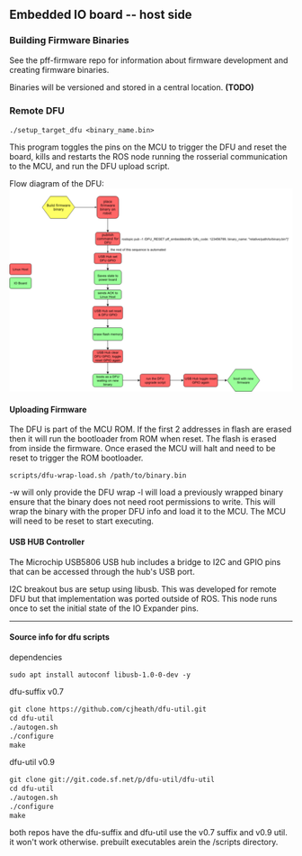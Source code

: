 ## Embedded IO board -- host side


### Building Firmware Binaries
See the pff-firmware repo for information about firmware development and creating firmware binaries.

Binaries will be versioned and stored in a central location. **(TODO)**

### Remote DFU

```
./setup_target_dfu <binary_name.bin>
```
This program toggles the pins on the MCU to trigger the DFU and reset the board, kills and restarts the ROS node running the rosserial communication to the MCU, and run the DFU upload script.

Flow diagram of the DFU: 
![alt text][dfu_flow]

[dfu_flow]: ./doc/dfu_flow.png "DFU Flow Diagram"

#### Uploading Firmware

The DFU is part of the MCU ROM. If the first 2 addresses in flash are erased then it will run the bootloader from ROM when reset. The flash is erased from inside the firmware. Once erased the MCU will halt and need to be reset to trigger the ROM bootloader.

```
scripts/dfu-wrap-load.sh /path/to/binary.bin
```
-w will only provide the DFU wrap
-l will load a previously wrapped binary
ensure that the binary does not need root permissions to write.
This will wrap the binary with the proper DFU info and load it to the MCU. The MCU will need to be reset to start executing.

#### USB HUB Controller
The Microchip USB5806 USB hub includes a bridge to I2C and GPIO pins that can be accessed through the hub's USB port.

I2C breakout bus are setup using libusb. This was developed for remote DFU but that implementation was ported outside of ROS. This node runs once to set the initial state of the IO Expander pins.


---
#### Source info for dfu scripts

dependencies
```
sudo apt install autoconf libusb-1.0-0-dev -y
```
dfu-suffix v0.7
```
git clone https://github.com/cjheath/dfu-util.git
cd dfu-util
./autogen.sh
./configure
make
```
dfu-util v0.9
```
git clone git://git.code.sf.net/p/dfu-util/dfu-util
cd dfu-util
./autogen.sh
./configure
make
```
both repos have the dfu-suffix and dfu-util use the v0.7 suffix and v0.9 util. it won't work otherwise. prebuilt executables arein the /scripts directory.

